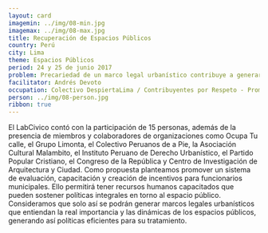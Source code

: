 ```yaml
---
layout: card
imagemin: ../img/08-min.jpg
imagemax: ../img/08-max.jpg
title: Recuperación de Espacios Públicos
country: Perú
city: Lima
theme: Espacios Públicos
period: 24 y 25 de junio 2017
problem: Precariedad de un marco legal urbanístico contribuye a generar políticas deficientes en torno a los espacios públicos en Barranco
facilitator: Andrés Devoto
occupation: Colectivo DespiertaLima / Contribuyentes por Respeto - Promotor / Asistente de Investigación
person: ../img/08-person.jpg
ribbon: true
---
```


El LabCivico contó con la participación de 15 personas, además de la presencia de miembros y colaboradores de organizaciones como Ocupa Tu calle, el Grupo Limonta, el Colectivo Peruanos de a Pie, la Asociación Cultural Malambito, el Instituto Peruano de Derecho Urbanístico, el Partido Popular Cristiano, el Congreso de la República y Centro de Investigación de Arquitectura y Ciudad. Como propuesta planteamos promover un sistema de evaluación, capacitación y creación de incentivos para funcionarios municipales. Ello permitirá tener recursos humanos capacitados que pueden sostener políticas integrales en torno al espacio público. Consideramos que solo así se podrán generar marcos legales urbanísticos que entiendan la real importancia y las dinámicas de los espacios públicos, generando así políticas eficientes para su tratamiento.
